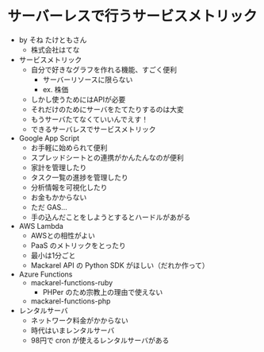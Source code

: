 # サーバーレスで行うサービスメトリック

- by そね たけともさん
  - 株式会社はてな
- サービスメトリック
  - 自分で好きなグラフを作れる機能、すごく便利
    - サーバーリソースに限らない
    - ex. 株価
  - しかし使うためにはAPIが必要
  - それだけのためにサーバをたてたりするのは大変
  - もうサーバたてなくていいんでえす！
  - できるサーバレスでサービスメトリック
- Google App Script
  - お手軽に始められて便利
  - スプレッドシートとの連携がかんたんなのが便利
  - 家計を管理したり
  - タスク一覧の進捗を管理したり
  - 分析情報を可視化したり
  - お金もかからない
  - ただ GAS...
  - 手の込んだことをしようとするとハードルがあがる
- AWS Lambda
  - AWSとの相性がよい
  - PaaS のメトリックをとったり
  - 最小は1分ごと
  - Mackarel API の Python SDK がほしい（だれか作って）
- Azure Functions
  - mackarel-functions-ruby
    - PHPer のため宗教上の理由で使えない
  - mackarel-functions-php
- レンタルサーバ
  - ネットワーク料金がかからない
  - 時代はいまレンタルサーバ
  - 98円で cron が使えるレンタルサーバがある
